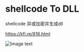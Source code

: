 # shellcode To DLL
 shellcode 异或加密并生成dll
 
 https://kfi.re/816.html
 
 
 ![Image text](https://github.com/k-fire/shellcode-To-DLL/blob/master/demo.jpg?raw=true)<br>
